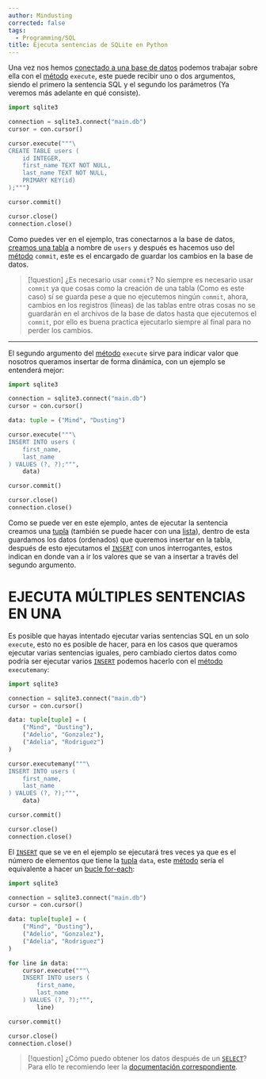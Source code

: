 ```yaml
---
author: Mindusting
corrected: false
tags:
  - Programming/SQL
title: Ejecuta sentencias de SQLite en Python
---
```


Una vez nos hemos [conectado a una base de datos](../py_sqlite3.md) podemos trabajar sobre ella con el [método](../classes/py_method.md) `execute`, este puede recibir uno o dos argumentos, siendo el primero la sentencia SQL y el segundo los parámetros (Ya veremos más adelante en qué consiste).

```python
import sqlite3

connection = sqlite3.connect("main.db")
cursor = con.cursor()

cursor.execute("""\
CREATE TABLE users (
    id INTEGER,
    first_name TEXT NOT NULL,
    last_name TEXT NOT NULL,
    PRIMARY KEY(id)
);""")

cursor.commit()

cursor.close()
connection.close()
```

Como puedes ver en el ejemplo, tras conectarnos a la base de datos, [creamos una tabla](../../sql/sqlite3/SQLite3_tables.md) a nombre de `users` y después es hacemos uso del [método](../classes/py_method.md) `commit`, este es el encargado de guardar los cambios en la base de datos.

> [!question] ¿Es necesario usar `commit`?
> No siempre es necesario usar `commit` ya que cosas como la creación de una tabla (Como es este caso) sí se guarda pese a que no ejecutemos ningún `commit`, ahora, cambios en los registros (líneas) de las tablas entre otras cosas no se guardarán en el archivos de la base de datos hasta que ejecutemos el `commit`, por ello es buena practica ejecutarlo siempre al final para no perder los cambios.

---

El segundo argumento del [método](../classes/py_method.md) `execute` sirve para indicar valor que nosotros queramos insertar de forma dinámica, con un ejemplo se entenderá mejor:

```python
import sqlite3

connection = sqlite3.connect("main.db")
cursor = con.cursor()

data: tuple = ("Mind", "Dusting")

cursor.execute("""\
INSERT INTO users (
    first_name,
    last_name
) VALUES (?, ?);""",
    data)

cursor.commit()

cursor.close()
connection.close()
```

Como se puede ver en este ejemplo, antes de ejecutar la sentencia creamos una [tupla](../py_tuple.md) (también se puede hacer con una [lista](../py_list.md)), dentro de esta guardamos los datos (ordenados) que queremos insertar en la tabla, después de esto ejecutamos el [`INSERT`](../../sql/sqlite3/SQLite3_insert.md) con unos interrogantes, estos indican en donde van a ir los valores que se van a insertar a través del segundo argumento.

# EJECUTA MÚLTIPLES SENTENCIAS EN UNA

Es posible que hayas intentado ejecutar varias sentencias SQL en un solo `execute`, esto no es posible de hacer, para en los casos que queramos ejecutar varias sentencias iguales, pero cambiado ciertos datos como podría ser ejecutar varios [`INSERT`](../../sql/sqlite3/SQLite3_insert.md) podemos hacerlo con el [método](../classes/py_method.md) `executemany`:

```python
import sqlite3

connection = sqlite3.connect("main.db")
cursor = con.cursor()

data: tuple[tuple] = (
    ("Mind", "Dusting"),
    ("Adelio", "Gonzalez"),
    ("Adelia", "Rodriguez")
)

cursor.executemany("""\
INSERT INTO users (
    first_name,
    last_name
) VALUES (?, ?);""",
    data)

cursor.commit()

cursor.close()
connection.close()
```

El [`INSERT`](../../sql/sqlite3/SQLite3_insert.md) que se ve en el ejemplo se ejecutará tres veces ya que es el número de elementos que tiene la [tupla](../py_tuple.md) `data`, este [método](../classes/py_method.md) sería el equivalente a hacer un [bucle for-each](../py_loop.md#FOR-EACH):

```python
import sqlite3

connection = sqlite3.connect("main.db")
cursor = con.cursor()

data: tuple[tuple] = (
    ("Mind", "Dusting"),
    ("Adelio", "Gonzalez"),
    ("Adelia", "Rodriguez")
)

for line in data:
    cursor.execute("""\
    INSERT INTO users (
        first_name,
        last_name
    ) VALUES (?, ?);""",
        line)

cursor.commit()

cursor.close()
connection.close()
```

> [!question] ¿Cómo puedo obtener los datos después de un [`SELECT`](../../sql/sqlite3/SQLite3_select.md)?
> Para ello te recomiendo leer la [documentación correspondiente](SQLite3_fetch.md).
